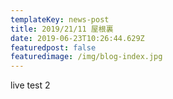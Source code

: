 ```yaml
---
templateKey: news-post
title: 2019/21/11 屋根裏
date: 2019-06-23T10:26:44.629Z
featuredpost: false
featuredimage: /img/blog-index.jpg
---
```

live test 2
